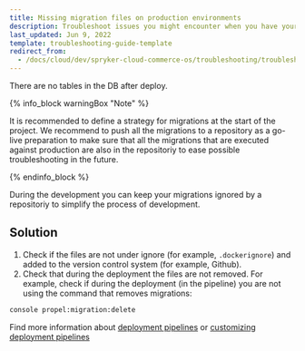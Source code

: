 ```yaml
---
title: Missing migration files on production environments
description: Troubleshoot issues you might encounter when you have your Spryker-based project in Cloud. Missing migration files on production environment
last_updated: Jun 9, 2022
template: troubleshooting-guide-template
redirect_from:
  - /docs/cloud/dev/spryker-cloud-commerce-os/troubleshooting/troubleshooting-general-issues/missing-migration-files-on-production-environments.html
---
```


There are no tables in the DB after deploy.

{% info_block warningBox "Note" %}

It is recommended to define a strategy for migrations at the start of the project.
We recommend to push all the migrations to a repository as a go-live preparation to make sure that all the migrations that are executed against production are also in the repositoriy to ease possible troubleshooting in the future.

{% endinfo_block %}

During the development you can keep your migrations ignored by a repositoriy to simplify the process of development.

## Solution

1. Check if the files are not under ignore (for example, `.dockerignore`) and added to the version control system (for example, Github).
2. Check that during the deployment the files are not removed. For example, check if during the deployment (in the pipeline) you are not using the command that removes migrations:

```bash
console propel:migration:delete
```

Find more information about [deployment pipelines](/docs/ca/dev/configure-deployment-pipelines/deployment-pipelines.html) or [customizing deployment pipelines](/docs/ca/dev/configure-deployment-pipelines/customize-deployment-pipelines.html)
